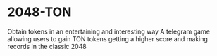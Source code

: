 # 2048-TON
Obtain tokens in an entertaining and interesting way
A telegram game allowing users to gain TON tokens getting a higher score and making records in the classic 2048